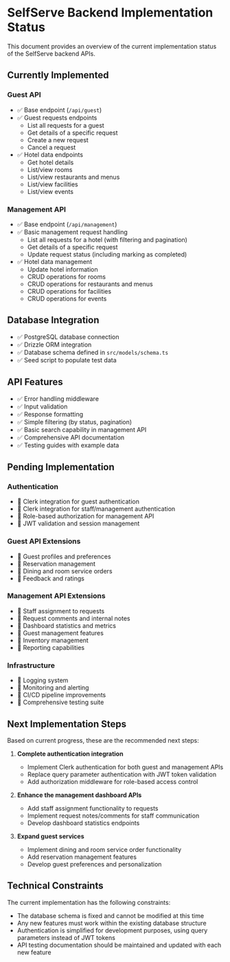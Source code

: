 # SelfServe Backend Implementation Status

This document provides an overview of the current implementation status of the SelfServe backend APIs.

## Currently Implemented

### Guest API
- ✅ Base endpoint (`/api/guest`)
- ✅ Guest requests endpoints
  - List all requests for a guest
  - Get details of a specific request
  - Create a new request
  - Cancel a request
- ✅ Hotel data endpoints
  - Get hotel details
  - List/view rooms
  - List/view restaurants and menus
  - List/view facilities
  - List/view events

### Management API
- ✅ Base endpoint (`/api/management`)
- ✅ Basic management request handling
  - List all requests for a hotel (with filtering and pagination)
  - Get details of a specific request
  - Update request status (including marking as completed)
- ✅ Hotel data management
  - Update hotel information
  - CRUD operations for rooms
  - CRUD operations for restaurants and menus
  - CRUD operations for facilities
  - CRUD operations for events

## Database Integration
- ✅ PostgreSQL database connection
- ✅ Drizzle ORM integration
- ✅ Database schema defined in `src/models/schema.ts`
- ✅ Seed script to populate test data

## API Features
- ✅ Error handling middleware
- ✅ Input validation
- ✅ Response formatting
- ✅ Simple filtering (by status, pagination)
- ✅ Basic search capability in management API
- ✅ Comprehensive API documentation
- ✅ Testing guides with example data

## Pending Implementation

### Authentication
- 📅 Clerk integration for guest authentication
- 📅 Clerk integration for staff/management authentication
- 📅 Role-based authorization for management API
- 📅 JWT validation and session management

### Guest API Extensions
- 📅 Guest profiles and preferences
- 📅 Reservation management
- 📅 Dining and room service orders
- 📅 Feedback and ratings

### Management API Extensions
- 📅 Staff assignment to requests
- 📅 Request comments and internal notes
- 📅 Dashboard statistics and metrics
- 📅 Guest management features
- 📅 Inventory management
- 📅 Reporting capabilities

### Infrastructure
- 📅 Logging system
- 📅 Monitoring and alerting
- 📅 CI/CD pipeline improvements
- 📅 Comprehensive testing suite

## Next Implementation Steps

Based on current progress, these are the recommended next steps:

1. **Complete authentication integration**
   - Implement Clerk authentication for both guest and management APIs
   - Replace query parameter authentication with JWT token validation
   - Add authorization middleware for role-based access control

2. **Enhance the management dashboard APIs**
   - Add staff assignment functionality to requests
   - Implement request notes/comments for staff communication
   - Develop dashboard statistics endpoints

3. **Expand guest services**
   - Implement dining and room service order functionality
   - Add reservation management features
   - Develop guest preferences and personalization

## Technical Constraints

The current implementation has the following constraints:

- The database schema is fixed and cannot be modified at this time
- Any new features must work within the existing database structure
- Authentication is simplified for development purposes, using query parameters instead of JWT tokens
- API testing documentation should be maintained and updated with each new feature 
